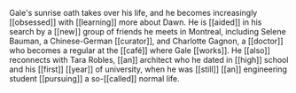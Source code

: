 Gale's sunrise oath takes over his life, and he becomes increasingly [[obsessed]] with [[learning]] more about Dawn. He is [[aided]] in his search by a [[new]] group of friends he meets in Montreal, including Selene Bauman, a Chinese-German [[curator]], and Charlotte Gagnon, a [[doctor]] who becomes a regular at the [[café]] where Gale [[works]]. He [[also]] reconnects with Tara Robles, [[an]] architect who he dated in [[high]] school and his [[first]] [[year]] of university, when he was [[still]] [[an]] engineering student [[pursuing]] a so-[[called]] normal life.

